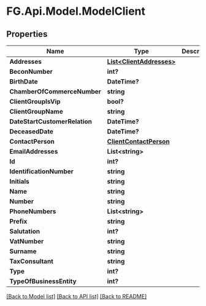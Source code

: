 # FG.Api.Model.ModelClient
## Properties

Name | Type | Description | Notes
------------ | ------------- | ------------- | -------------
**Addresses** | [**List&lt;ClientAddresses&gt;**](ClientAddresses.md) |  | [optional] 
**BeconNumber** | **int?** |  | [optional] 
**BirthDate** | **DateTime?** |  | [optional] 
**ChamberOfCommerceNumber** | **string** |  | [optional] 
**ClientGroupIsVip** | **bool?** |  | [optional] 
**ClientGroupName** | **string** |  | [optional] 
**DateStartCustomerRelation** | **DateTime?** |  | [optional] 
**DeceasedDate** | **DateTime?** |  | [optional] 
**ContactPerson** | [**ClientContactPerson**](ClientContactPerson.md) |  | [optional] 
**EmailAddresses** | **List&lt;string&gt;** |  | [optional] 
**Id** | **int?** |  | [optional] 
**IdentificationNumber** | **string** |  | 
**Initials** | **string** |  | [optional] 
**Name** | **string** |  | 
**Number** | **string** |  | [optional] 
**PhoneNumbers** | **List&lt;string&gt;** |  | [optional] 
**Prefix** | **string** |  | [optional] 
**Salutation** | **int?** |  | [optional] 
**VatNumber** | **string** |  | [optional] 
**Surname** | **string** |  | [optional] 
**TaxConsultant** | **string** |  | [optional] 
**Type** | **int?** |  | [optional] 
**TypeOfBusinessEntity** | **int?** |  | [optional] 

[[Back to Model list]](../README.md#documentation-for-models) [[Back to API list]](../README.md#documentation-for-api-endpoints) [[Back to README]](../README.md)

